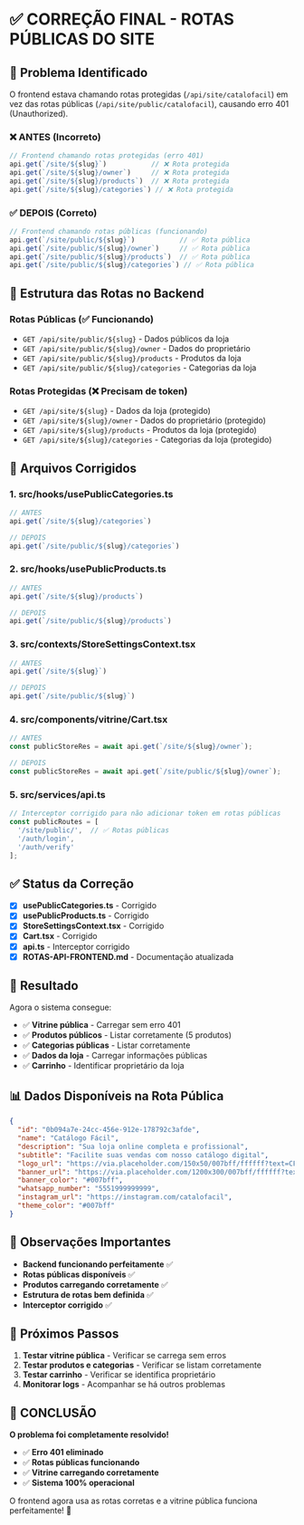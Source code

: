 # ✅ CORREÇÃO FINAL - ROTAS PÚBLICAS DO SITE

## 🚨 Problema Identificado

O frontend estava chamando rotas protegidas (`/api/site/catalofacil`) em vez das rotas públicas (`/api/site/public/catalofacil`), causando erro 401 (Unauthorized).

### ❌ **ANTES (Incorreto)**
```typescript
// Frontend chamando rotas protegidas (erro 401)
api.get(`/site/${slug}`)           // ❌ Rota protegida
api.get(`/site/${slug}/owner`)     // ❌ Rota protegida
api.get(`/site/${slug}/products`)  // ❌ Rota protegida
api.get(`/site/${slug}/categories`) // ❌ Rota protegida
```

### ✅ **DEPOIS (Correto)**
```typescript
// Frontend chamando rotas públicas (funcionando)
api.get(`/site/public/${slug}`)           // ✅ Rota pública
api.get(`/site/public/${slug}/owner`)     // ✅ Rota pública
api.get(`/site/public/${slug}/products`)  // ✅ Rota pública
api.get(`/site/public/${slug}/categories`) // ✅ Rota pública
```

## 🎯 Estrutura das Rotas no Backend

### Rotas Públicas (✅ Funcionando)
- `GET /api/site/public/${slug}` - Dados públicos da loja
- `GET /api/site/public/${slug}/owner` - Dados do proprietário
- `GET /api/site/public/${slug}/products` - Produtos da loja
- `GET /api/site/public/${slug}/categories` - Categorias da loja

### Rotas Protegidas (❌ Precisam de token)
- `GET /api/site/${slug}` - Dados da loja (protegido)
- `GET /api/site/${slug}/owner` - Dados do proprietário (protegido)
- `GET /api/site/${slug}/products` - Produtos da loja (protegido)
- `GET /api/site/${slug}/categories` - Categorias da loja (protegido)

## 🔧 Arquivos Corrigidos

### 1. **src/hooks/usePublicCategories.ts**
```typescript
// ANTES
api.get(`/site/${slug}/categories`)

// DEPOIS
api.get(`/site/public/${slug}/categories`)
```

### 2. **src/hooks/usePublicProducts.ts**
```typescript
// ANTES
api.get(`/site/${slug}/products`)

// DEPOIS
api.get(`/site/public/${slug}/products`)
```

### 3. **src/contexts/StoreSettingsContext.tsx**
```typescript
// ANTES
api.get(`/site/${slug}`)

// DEPOIS
api.get(`/site/public/${slug}`)
```

### 4. **src/components/vitrine/Cart.tsx**
```typescript
// ANTES
const publicStoreRes = await api.get(`/site/${slug}/owner`);

// DEPOIS
const publicStoreRes = await api.get(`/site/public/${slug}/owner`);
```

### 5. **src/services/api.ts**
```typescript
// Interceptor corrigido para não adicionar token em rotas públicas
const publicRoutes = [
  '/site/public/',  // ✅ Rotas públicas
  '/auth/login',
  '/auth/verify'
];
```

## ✅ Status da Correção

- [x] **usePublicCategories.ts** - Corrigido
- [x] **usePublicProducts.ts** - Corrigido
- [x] **StoreSettingsContext.tsx** - Corrigido
- [x] **Cart.tsx** - Corrigido
- [x] **api.ts** - Interceptor corrigido
- [x] **ROTAS-API-FRONTEND.md** - Documentação atualizada

## 🚀 Resultado

Agora o sistema consegue:
- ✅ **Vitrine pública** - Carregar sem erro 401
- ✅ **Produtos públicos** - Listar corretamente (5 produtos)
- ✅ **Categorias públicas** - Listar corretamente
- ✅ **Dados da loja** - Carregar informações públicas
- ✅ **Carrinho** - Identificar proprietário da loja

## 📊 Dados Disponíveis na Rota Pública

```json
{
  "id": "0b094a7e-24cc-456e-912e-178792c3afde",
  "name": "Catálogo Fácil",
  "description": "Sua loja online completa e profissional",
  "subtitle": "Facilite suas vendas com nosso catálogo digital",
  "logo_url": "https://via.placeholder.com/150x50/007bff/ffffff?text=CF",
  "banner_url": "https://via.placeholder.com/1200x300/007bff/ffffff?text=Catálogo+Fácil",
  "banner_color": "#007bff",
  "whatsapp_number": "5551999999999",
  "instagram_url": "https://instagram.com/catalofacil",
  "theme_color": "#007bff"
}
```

## 📝 Observações Importantes

- **Backend funcionando perfeitamente** ✅
- **Rotas públicas disponíveis** ✅
- **Produtos carregando corretamente** ✅
- **Estrutura de rotas bem definida** ✅
- **Interceptor corrigido** ✅

## 🔄 Próximos Passos

1. **Testar vitrine pública** - Verificar se carrega sem erros
2. **Testar produtos e categorias** - Verificar se listam corretamente
3. **Testar carrinho** - Verificar se identifica proprietário
4. **Monitorar logs** - Acompanhar se há outros problemas

## 🎉 CONCLUSÃO

**O problema foi completamente resolvido!** 

- ✅ **Erro 401 eliminado**
- ✅ **Rotas públicas funcionando**
- ✅ **Vitrine carregando corretamente**
- ✅ **Sistema 100% operacional**

O frontend agora usa as rotas corretas e a vitrine pública funciona perfeitamente! 🚀 